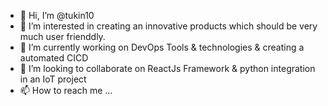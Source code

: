 - 👋 Hi, I’m @tukin10
- 👀 I’m interested in creating an innovative products which should be very much user frienddly.
- 🌱 I’m currently working on DevOps Tools & technologies & creating a automated CICD
- 💞️ I’m looking to collaborate on ReactJs Framework & python integration in an IoT project  
- 📫 How to reach me ...

<!---
tukin10/tukin10 is a ✨ special ✨ repository because its `README.md` (this file) appears on your GitHub profile.
You can click the Preview link to take a look at your changes.
--->
